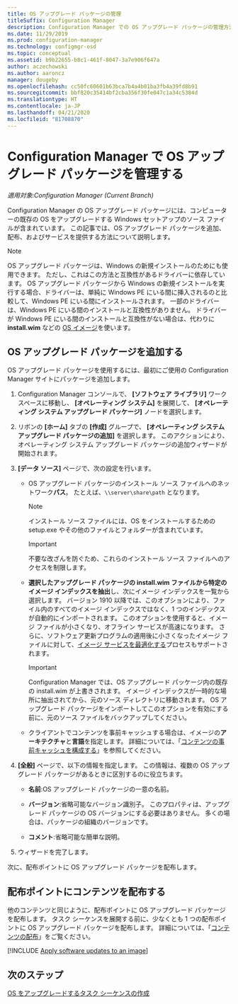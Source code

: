 ```yaml
---
title: OS アップグレード パッケージの管理
titleSuffix: Configuration Manager
description: Configuration Manager での OS アップグレード パッケージの管理方法について説明します。
ms.date: 11/29/2019
ms.prod: configuration-manager
ms.technology: configmgr-osd
ms.topic: conceptual
ms.assetid: b9b22655-b8c1-461f-8047-3a7e906f647a
author: aczechowski
ms.author: aaroncz
manager: dougeby
ms.openlocfilehash: cc50fc60601b63bca7b4a4b01ba3fb4a39fd8b91
ms.sourcegitcommit: bbf820c35414bf2cba356f30fe047c1a34c5384d
ms.translationtype: HT
ms.contentlocale: ja-JP
ms.lasthandoff: 04/21/2020
ms.locfileid: "81708870"
---
```

# <a name="manage-os-upgrade-packages-with-configuration-manager"></a>Configuration Manager で OS アップグレード パッケージを管理する

*適用対象:Configuration Manager (Current Branch)*

Configuration Manager の OS アップグレード パッケージには、コンピューターの既存の OS をアップグレードする Windows セットアップのソース ファイルが含まれています。 この記事では、OS アップグレード パッケージを追加、配布、およびサービスを提供する方法について説明します。

> [!NOTE]
> OS アップグレード パッケージは、Windows の新規インストールのためにも使用できます。 ただし、これはこの方法と互換性があるドライバーに依存しています。 OS アップグレード パッケージから Windows の新規インストールを実行する場合、ドライバーは、単純に Windows PE にいる間に挿入されるのと比較して、Windows PE にいる間にインストールされます。 一部のドライバーは、Windows PE にいる間のインストールと互換性がありません。 ドライバーが Windows PE にいる間のインストールと互換性がない場合は、代わりに **install.wim** などの [OS イメージ](manage-operating-system-images.md)を使います。

## <a name="add-an-os-upgrade-package"></a><a name="BKMK_AddOSUpgradePkgs"></a> OS アップグレード パッケージを追加する  

OS アップグレード パッケージを使用するには、最初にご使用の Configuration Manager サイトにパッケージを追加します。

1. Configuration Manager コンソールで、 **[ソフトウェア ライブラリ]** ワークスペースに移動し、 **[オペレーティング システム]** を展開して、 **[オペレーティング システム アップグレード パッケージ]** ノードを選択します。  

2. リボンの **[ホーム]** タブの **[作成]** グループで、 **[オペレーティング システム アップグレード パッケージの追加]** を選択します。 このアクションにより、オペレーティング システム アップグレード パッケージの追加ウィザードが開始されます。  

3. **[データ ソース]** ページで、次の設定を行います。

    - OS アップグレード パッケージのインストール ソース ファイルへのネットワーク**パス**。 たとえば、`\\server\share\path` となります。  

        > [!NOTE]  
        >  インストール ソース ファイルには、OS をインストールするための setup.exe やその他のファイルとフォルダーが含まれています。  

        > [!IMPORTANT]  
        >  不要な改ざんを防ぐため、これらのインストール ソース ファイルへのアクセスを制限します。  

    - **選択したアップグレード パッケージの install.wim ファイルから特定のイメージ インデックスを抽出**し、次にイメージ インデックスを一覧から選択します。<!--4931110--> バージョン 1910 以降では、このオプションにより、ファイル内のすべてのイメージ インデックスではなく、1 つのインデックスが自動的にインポートされます。 このオプションを使用すると、イメージ ファイルが小さくなり、オフライン サービスが高速になります。 さらに、ソフトウェア更新プログラムの適用後に小さくなったイメージ ファイルに対して、[イメージ サービスを最適化する](#bkmk_resetbase)プロセスもサポートされます。  

        > [!IMPORTANT]  
        > Configuration Manager では、OS アップグレード パッケージ内の既存の install.wim が上書きされます。 イメージ インデックスが一時的な場所に抽出されてから、元のソース ディレクトリに移動されます。 OS アップグレード パッケージをインポートしてこのオプションを有効にする前に、元のソース ファイルをバックアップしてください。

    - クライアントでコンテンツを事前キャッシュする場合は、イメージの**アーキテクチャ**と**言語**を指定します。 詳細については、「[コンテンツの事前キャッシュを構成する](../deploy-use/configure-precache-content.md)」を参照してください。  

4. **[全般]** ページで、以下の情報を指定します。 この情報は、複数の OS アップグレード パッケージがあるときに区別するのに役立ちます。  

    - **名前**:OS アップグレード パッケージの一意の名前。  

    - **バージョン**:省略可能なバージョン識別子。 このプロパティは、アップグレード パッケージの OS バージョンにする必要はありません。 多くの場合は、パッケージの組織のバージョンです。  

    - **コメント**:省略可能な簡単な説明。  

5. ウィザードを完了します。  

次に、配布ポイントに OS アップグレード パッケージを配布します。  

## <a name="distribute-content-to-a-distribution-point"></a><a name="BKMK_Distribute"></a> 配布ポイントにコンテンツを配布する  

他のコンテンツと同じように、配布ポイントに OS アップグレード パッケージを配布します。 タスク シーケンスを展開する前に、少なくとも 1 つの配布ポイントに OS アップグレード パッケージを配布します。 詳細については、「[コンテンツの配布](../../core/servers/deploy/configure/deploy-and-manage-content.md#bkmk_distribute)」をご覧ください。  

[!INCLUDE [Apply software updates to an image](includes/wim-apply-updates.md)]

## <a name="next-steps"></a>次のステップ

[OS をアップグレードするタスク シーケンスの作成](../deploy-use/create-a-task-sequence-to-upgrade-an-operating-system.md)
